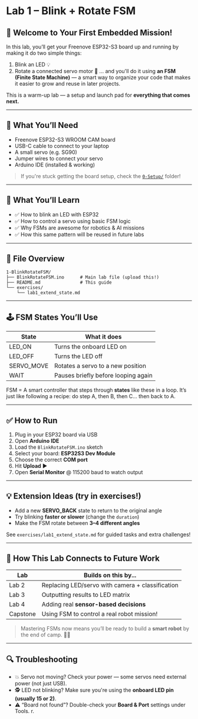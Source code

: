# Lab 1 – Blink + Rotate FSM

## 🚀 Welcome to Your First Embedded Mission!

In this lab, you’ll get your Freenove ESP32-S3 board up and running by making it do two simple things:

1. Blink an LED 💡
2. Rotate a connected servo motor 🔁
   ... and you'll do it using **an FSM (Finite State Machine)** — a smart way to organize your code that makes it easier to grow and reuse in later projects.

This is a warm-up lab — a setup and launch pad for **everything that comes next.**

---

## 🔧 What You’ll Need

* Freenove ESP32-S3 WROOM CAM board
* USB-C cable to connect to your laptop
* A small servo (e.g. SG90)
* Jumper wires to connect your servo
* Arduino IDE (installed & working)

> If you're stuck getting the board setup, check the [`0-Setup/`](../0-Setup/) folder!

---

## 🧠 What You’ll Learn

* ✅ How to blink an LED with ESP32
* ✅ How to control a servo using basic FSM logic
* ✅ Why FSMs are awesome for robotics & AI missions
* ✅ How this same pattern will be reused in future labs

---

## 📂 File Overview

```
1-BlinkRotateFSM/
├── BlinkRotateFSM.ino      # Main lab file (upload this!)
├── README.md               # This guide
└── exercises/
    └── lab1_extend_state.md
```

---

## 🕹️ FSM States You’ll Use

| State       | What it does                        |
| ----------- | ----------------------------------- |
| LED\_ON     | Turns the onboard LED on            |
| LED\_OFF    | Turns the LED off                   |
| SERVO\_MOVE | Rotates a servo to a new position   |
| WAIT        | Pauses briefly before looping again |

FSM = A smart controller that steps through **states** like these in a loop.
It’s just like following a recipe: do step A, then B, then C… then back to A.

---

## ✅ How to Run

1. Plug in your ESP32 board via USB
2. Open **Arduino IDE**
3. Load the `BlinkRotateFSM.ino` sketch
4. Select your board: **ESP32S3 Dev Module**
5. Choose the correct **COM port**
6. Hit **Upload** ▶️
7. Open **Serial Monitor** @ 115200 baud to watch output

---

## 💡 Extension Ideas (try in exercises!)

* Add a new **SERVO\_BACK** state to return to the original angle
* Try blinking **faster or slower** (change the `duration`)
* Make the FSM rotate between **3–4 different angles**

See `exercises/lab1_extend_state.md` for guided tasks and extra challenges!

---

## 🔗 How This Lab Connects to Future Work

| Lab      | Builds on this by...                             |
| -------- | ------------------------------------------------ |
| Lab 2    | Replacing LED/servo with camera + classification |
| Lab 3    | Outputting results to LED matrix                 |
| Lab 4    | Adding real **sensor-based decisions**           |
| Capstone | Using FSM to control a real robot mission!       |

> Mastering FSMs now means you’ll be ready to build a **smart robot** by the end of camp. 🧠🤖

---

## 🔍 Troubleshooting

* 💥 Servo not moving? Check your power — some servos need external power (not just USB).
* 🕵️ LED not blinking? Make sure you're using the **onboard LED pin (usually 15 or 2)**.
* ⚠️ “Board not found”? Double-check your **Board & Port** settings under Tools.
r.
